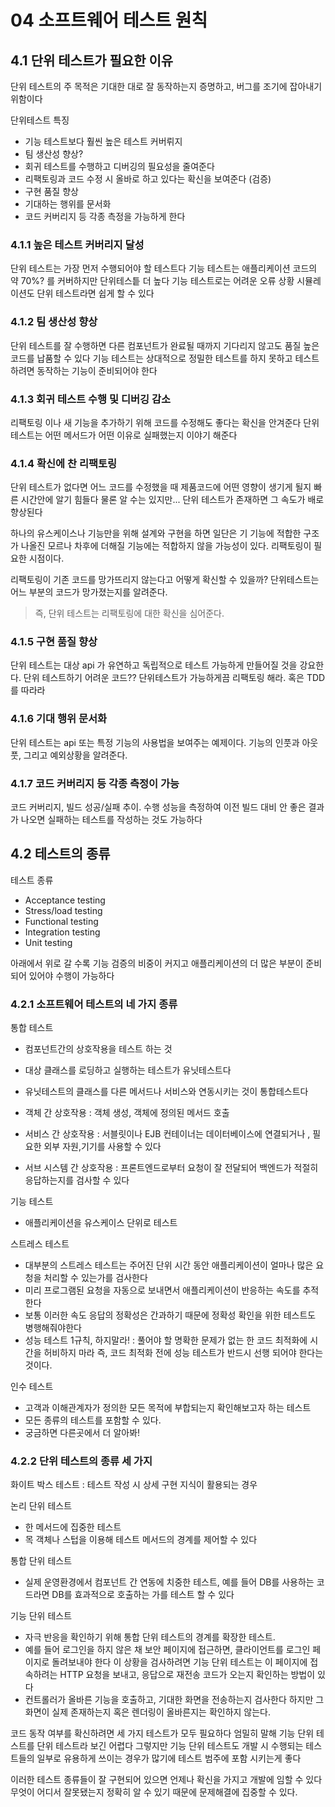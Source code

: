 # 04 소프트웨어 테스트 원칙

## 4.1 단위 테스트가 필요한 이유

단위 테스트의 주 목적은 기대한 대로 잘 동작하는지 증명하고, 버그를 조기에 잡아내기 위함이다

단위테스트 특징
- 기능 테스트보다 훨씬 높은 테스트 커버뤼지
- 팀 생산성 향상?
- 회귀 테스트를 수행하고 디버깅의 필요성을 줄여준다
- 리팩토링과 코드 수정 시 올바로 하고 있다는 확신을 보여준다 (검증)
- 구현 품질 향상
- 기대하는 행위를 문서화
- 코드 커버리지 등 각종 측정을 가능하게 한다

### 4.1.1 높은 테스트 커버리지 달성

단위 테스트는 가장 먼저 수행되어야 할 테스트다
기능 테스트는 애플리케이션 코드의 약 70%? 를 커버하지만 단위테스틑 더 높다
기능 테스트로는 어려운 오류 상황 시뮬레이션도 단위 테스트라면 쉽게 할 수 있다

### 4.1.2 팀 생산성 향상

단위 테스트를 잘 수행하면 다른 컴포넌트가 완료될 때까지 기다리지 않고도 품질 높은 코드를 납품할 수 있다
기능 테스트는 상대적으로 정밀한 테스트를 하지 못하고 테스트 하려면 동작하는 기능이 준비되어야 한다


### 4.1.3 회귀 테스트 수행 및 디버깅 감소

리팩토링 이나 새 기능을 추가하기 위해 코드를 수정해도 좋다는 확신을 안겨준다
단위 테스트는 어떤 메서드가 어떤 이유로 실패했는지 이야기 해준다

### 4.1.4 확신에 찬 리팩토링

단위 테스트가 없다면 어느 코드를 수정했을 때 제품코드에 어떤 영향이 생기게 될지 빠른 시간안에 알기 힘들다
물론 알 수는 있지만... 단위 테스트가 존재하면 그 속도가 배로 향상된다

하나의 유스케이스나 기능만을 위해 설계와 구현을 하면 일단은 기 기능에 적합한 구조가 나올진 모르나
차후에 더해질 기능에는 적합하지 않을 가능성이 있다. 리팩토링이 필요한 시점이다.

리팩토링이 기존 코드를 망가뜨리지 않는다고 어떻게 확신할 수 있을까?
단위테스트는 어느 부분의 코드가 망가졌는지를 알려준다.

> 즉, 단위 테스트는 리팩토링에 대한 확신을 심어준다.

### 4.1.5 구현 품질 향상

단위 테스트는 대상 api 가 유연하고 독립적으로 테스트 가능하게 만들어질 것을 강요한다.
단위 테스트하기 어려운 코드?? 단위테스트가 가능하게끔 리팩토링 해라. 혹은 TDD 를 따라라

### 4.1.6 기대 행위 문서화

단위 테스트는 api 또는 특정 기능의 사용법을 보여주는 예제이다.
기능의 인풋과 아웃풋, 그리고 예외상황을 알려준다.

### 4.1.7 코드 커버리지 등 각종 측정이 가능

코드 커버리지, 빌드 성공/실패 추이.
수행 성능을 측정하여 이전 빌드 대비 안 좋은 결과가 나오면 실패하는 테스트를 작성하는 것도 가능하다


## 4.2 테스트의 종류

테스트 종류
- Acceptance testing
- Stress/load testing
- Functional testing
- Integration testing
- Unit testing

아래에서 위로 갈 수록 기능 검증의 비중이 커지고 애플리케이션의 더 많은 부분이 준비되어 있어야 수행이 가능하다

### 4.2.1 소프트웨어 테스트의 네 가지 종류

통합 테스트
- 컴포넌트간의 상호작용을 테스트 하는 것
- 대상 클래스를 로딩하고 실행하는 테스트가 유닛테스트다
- 유닛테스트의 클래스를 다른 메서드나 서비스와 연동시키는 것이 통합테스트다

- 객체 간 상호작용 : 객체 생성, 객체에 정의된 메서드 호출
- 서비스 간 상호작용 : 서블릿이나 EJB 컨테이너는 데이터베이스에 연결되거나 , 필요한 외부 자원,기기를 사용할 수 있다
- 서브 시스템 간 상호작용 : 프론트엔드로부터 요청이 잘 전달되어 백엔드가 적절히 응답하는지를 검사할 수 있다

기능 테스트
- 애플리케이션을 유스케이스 단위로 테스트

스트레스 테스트
- 대부분의 스트레스 테스트는 주어진 단위 시간 동안 애플리케이션이 얼마나 많은 요청을 처리할 수 있는가를 검사한다
- 미리 프로그램된 요청을 자동으로 보내면서 애플리케이션이 반응하는 속도를 추적한다
- 보통 이러한 속도 응답의 정확성은 간과하기 때문에 정확성 확인을 위한 테스트도 병행해줘야한다
- 성능 테스트 1규칙, 하지말라! : 풀어야 할 명확한 문제가 없는 한 코드 최적화에 시간을 허비하지 마라
  즉, 코드 최적화 전에 성능 테스트가 반드시 선행 되어야 한다는 것이다.

인수 테스트
- 고객과 이해관계자가 정의한 모든 목적에 부합되는지 확인해보고자 하는 테스트
- 모든 종류의 테스트를 포함할 수 있다.
- 궁금하면 다른곳에서 더 알아봐!


### 4.2.2 단위 테스트의 종류 세 가지

화이트 박스 테스트 : 테스트 작성 시 상세 구현 지식이 활용되는 경우

논리 단위 테스트
- 한 메서드에 집중한 테스트
- 목 객체나 스텁을 이용해 테스트 메서드의 경계를 제어할 수 있다

통합 단위 테스트
- 실제 운영환경에서 컴포넌트 간 연동에 치중한 테스트, 예를 들어 DB를 사용하는 코드라면 DB를 효과적으로 호출하는 가를 테스트 할 수 있다

기능 단위 테스트
- 자극 반응을 확인하기 위해 통합 단위 테스트의 경계를 확장한 테스트.
- 예를 들어 로그인을 하지 않은 채 보안 페이지에 접근하면, 클라이언트를 로그인 페이지로 돌려보내야 한다
  이 상황을 검사하려면 기능 단위 테스트는 이 페이지에 접속하려는 HTTP 요청을 보내고, 응답으로
  재전송 코드가 오는지 확인하는 방법이 있다
- 컨트롤러가 올바른 기능을 호출하고, 기대한 화면을 전송하는지 검사한다
  하지만 그 화면이 실제 존재하는지 혹은 렌더링이 올바른지는 확인하지 않는다.

코드 동작 여부를 확신하려면 세 가지 테스트가 모두 필요하다
엄밀히 말해 기능 단위 테스트를 단위 테스트라 보긴 어렵다
그렇지만 기능 단위 테스트도 개발 시 수행되는 테스트들의 일부로 유용하게 쓰이는 경우가 많기에 테스트 범주에 포함 시키는게 좋다


이러한 테스트 종류들이 잘 구현되어 있으면 언제나 확신을 가지고 개발에 임할 수 있다
무엇이 어디서 잘못됐는지 정확히 알 수 있기 때문에 문제해결에 집중할 수 있다.

